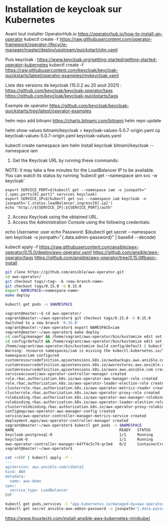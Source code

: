 # Installation de keycloak sur Kubernetes

Avant tout installer OperatorHub.io
https://operatorhub.io/how-to-install-an-operator
kubectl create -f https://raw.githubusercontent.com/operator-framework/operator-lifecycle-manager/master/deploy/upstream/quickstart/olm.yaml

Puis keycloak :
https://www.keycloak.org/getting-started/getting-started-operator-kubernetes
kubectl create -f https://raw.githubusercontent.com/keycloak/keycloak-quickstarts/latest/operator-examples/mykeycloak.yaml

Liste des versions de keycloak (15.0.2 au 20 aout 2021) :
https://github.com/keycloak/keycloak-operator/tags
https://github.com/keycloak/keycloak-quickstarts/tags

Exemple de opérator
https://github.com/keycloak/keycloak-quickstarts/tree/latest/operator-examples

helm repo add bitnami https://charts.bitnami.com/bitnami
helm repo update

helm show values bitnami/keycloak > keycloak-values-5.0.7-origin.yaml
cp keycloak-values-5.0.7-origin.yaml keycloak-values.yaml

kubectl create namespace iam
helm install keycloak bitnami/keycloak --namespace iam

1. Get the Keycloak URL by running these commands:

  NOTE: It may take a few minutes for the LoadBalancer IP to be available.
        You can watch its status by running 'kubectl get --namespace iam svc -w keycloak'

    export SERVICE_PORT=$(kubectl get --namespace iam -o jsonpath="{.spec.ports[0].port}" services keycloak)
    export SERVICE_IP=$(kubectl get svc --namespace iam keycloak -o jsonpath='{.status.loadBalancer.ingress[0].ip}')
    echo "http://${SERVICE_IP}:${SERVICE_PORT}/auth"

2. Access Keycloak using the obtained URL.
3. Access the Administration Console using the following credentials:

  echo Username: user
  echo Password: $(kubectl get secret --namespace iam keycloak -o jsonpath="{.data.admin-password}" | base64 --decode)


kubectl apply -f https://raw.githubusercontent.com/ansible/awx-operator/0.15.0/deploy/awx-operator.yaml
https://github.com/ansible/awx-operator/tags
https://github.com/ansible/awx-operator/tree/0.15.0#basic-install


~~~bash
git clone https://github.com/ansible/awx-operator.git
cd awx-operator/
git checkout tags/<tag> -b <new-branch-name>
git checkout tags/0.15.0 -b 0.15.0
export NAMESPACE=<namespace-name>
make deploy

kubectl get pods -n $NAMESPACE

vagrant@master:~$ cd awx-operator/
vagrant@master:~/awx-operator$ git checkout tags/0.15.0 -b 0.15.0
Switched to a new branch '0.15.0'
vagrant@master:~/awx-operator$ export NAMESPACE=iam
vagrant@master:~/awx-operator$ make deploy
cd config/manager && /home/vagrant/awx-operator/bin/kustomize edit set image controller=quay.io/ansible/awx-operator:0.15.0
cd config/default && /home/vagrant/awx-operator/bin/kustomize edit set namespace iam
/home/vagrant/awx-operator/bin/kustomize build config/default | kubectl apply -f -
Warning: resource namespaces/iam is missing the kubectl.kubernetes.io/last-applied-configuration annotation which is required by kubectl apply. kubectl apply should only be used on resources created declaratively by either kubectl create --save-config or kubectl apply. The missing annotation will be patched automatically.
namespace/iam configured
customresourcedefinition.apiextensions.k8s.io/awxbackups.awx.ansible.com created
customresourcedefinition.apiextensions.k8s.io/awxrestores.awx.ansible.com created
customresourcedefinition.apiextensions.k8s.io/awxs.awx.ansible.com created
serviceaccount/awx-operator-controller-manager created
role.rbac.authorization.k8s.io/awx-operator-awx-manager-role created
role.rbac.authorization.k8s.io/awx-operator-leader-election-role created
clusterrole.rbac.authorization.k8s.io/awx-operator-metrics-reader created
clusterrole.rbac.authorization.k8s.io/awx-operator-proxy-role created
rolebinding.rbac.authorization.k8s.io/awx-operator-awx-manager-rolebinding created
rolebinding.rbac.authorization.k8s.io/awx-operator-leader-election-rolebinding created
clusterrolebinding.rbac.authorization.k8s.io/awx-operator-proxy-rolebinding created
configmap/awx-operator-awx-manager-config created
service/awx-operator-controller-manager-metrics-service created
deployment.apps/awx-operator-controller-manager created
vagrant@master:~/awx-operator$ kubectl get pods -n $NAMESPACE
NAME                                               READY   STATUS              RESTARTS   AGE
keycloak-postgresql-0                              1/1     Running             0          35m
keycloak-0                                         1/1     Running             0          35m
awx-operator-controller-manager-647f4c5c7d-qr2m4   0/2     ContainerCreating   0          44s
vagrant@master:~/awx-operator$
~~~

~~~bash
cat <<EOF | kubectl apply -f -
---
apiVersion: awx.ansible.com/v1beta1
kind: AWX
metadata:
  name: awx-demo
spec:
  service_type: LoadBalancer
EOF
~~~

~~~bash
kubectl get pods,services -l "app.kubernetes.io/managed-by=awx-operator" --all-namespaces
kubectl get secret ansible-awx-admin-password -o jsonpath="{.data.password}" | base64 --decode
~~~

https://www.linuxtechi.com/install-ansible-awx-kubernetes-minikube/
